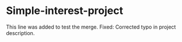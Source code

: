 # Simple-interest-project
This line was added to test the merge.
Fixed: Corrected typo in project description.
